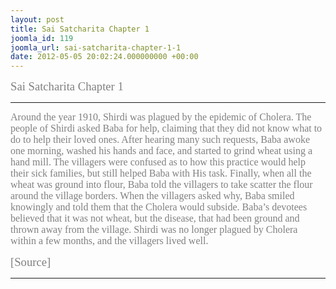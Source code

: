 ```yaml
---
layout: post
title: Sai Satcharita Chapter 1
joomla_id: 119
joomla_url: sai-satcharita-chapter-1-1
date: 2012-05-05 20:02:24.000000000 +00:00
---
```

<p><span style="font-family: trebuchet ms,geneva; font-size: 14pt; color: #808080;">Sai Satcharita Chapter 1<br /></span></p>
<hr />
<p><span style="font-family: 'Georgia','serif';"><span style="font-family: trebuchet ms,geneva; font-size: 12pt; color: #808080;">Around the year 1910, Shirdi was plagued by the epidemic of Cholera. The people of Shirdi asked Baba for help, claiming that they did not know what to do to help their loved ones. After hearing many such requests, Baba awoke one morning, washed his hands and face, and started to grind wheat using a hand mill. The villagers were confused as to how this practice would help their sick families, but still helped Baba with His task. Finally, when all the wheat was ground into flour, Baba told the villagers to take scatter the flour around the village borders. When the villagers asked why, Baba smiled knowingly and told them that the Cholera would subside. Baba’s devotees believed that it was not wheat, but the disease, that had been ground and thrown away from the village. Shirdi was no longer plagued by Cholera within a few months, and the villagers lived well.</span></span></p>
<p><span style="font-family: trebuchet ms,geneva; font-size: 14pt; color: #808080;">[Source]</span></p>
<hr />
<p>&nbsp;</p>
